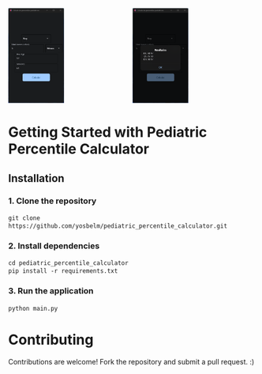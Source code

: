 <div style="display: flex; justify-content: space-between;">
  <div>
    <img src="assets/Screenshot 1.png" alt="Screenshot 1" style="width: 45%;">
  </div>
  <div>
    <img src="assets/Screenshot 2.png" alt="Screenshot 2" style="width: 45%;">
  </div>
</div>
  
# Getting Started with Pediatric Percentile Calculator

## Installation

### 1. Clone the repository
```
git clone https://github.com/yosbelm/pediatric_percentile_calculator.git
```
### 2. Install dependencies
```
cd pediatric_percentile_calculator
pip install -r requirements.txt
```

### 3. Run the application
```
python main.py
```
# Contributing
 Contributions are welcome! Fork the repository and submit a pull request. :)

